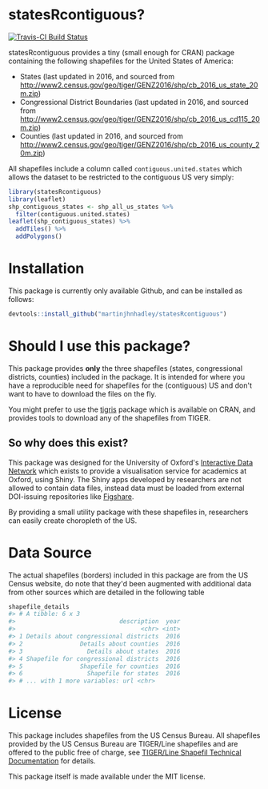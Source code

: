 
<!-- README.md is generated from README.Rmd. Please edit that file -->
statesRcontiguous?
==================

[![Travis-CI Build Status](https://travis-ci.org/martinjhnhadley/statesRcontiguous.svg?branch=master)](https://travis-ci.org/martinjhnhadley/statesRcontiguous)

statesRcontiguous provides a tiny (small enough for CRAN) package containing the following shapefiles for the United States of America:

-   States (last updated in 2016, and sourced from <http://www2.census.gov/geo/tiger/GENZ2016/shp/cb_2016_us_state_20m.zip>)
-   Congressional District Boundaries (last updated in 2016, and sourced from <http://www2.census.gov/geo/tiger/GENZ2016/shp/cb_2016_us_cd115_20m.zip>)
-   Counties (last updated in 2016, and sourced from <http://www2.census.gov/geo/tiger/GENZ2016/shp/cb_2016_us_county_20m.zip>)

All shapefiles include a column called `contiguous.united.states` which allows the dataset to be restricted to the contiguous US very simply:

``` r
library(statesRcontiguous)
library(leaflet)
shp_contiguous_states <- shp_all_us_states %>%
  filter(contiguous.united.states)
leaflet(shp_contiguous_states) %>%
  addTiles() %>%
  addPolygons()
```

Installation
============

This package is currently only available Github, and can be installed as follows:

``` r
devtools::install_github("martinjhnhadley/statesRcontiguous")
```

Should I use this package?
==========================

This package provides **only** the three shapefiles (states, congressional districts, counties) included in the package. It is intended for where you have a reproducible need for shapefiles for the (contiguous) US and don't want to have to download the files on the fly.

You might prefer to use the [tigris](https://github.com/walkerke/tigris) package which is available on CRAN, and provides tools to download any of the shapefiles from TIGER.

So why does this exist?
-----------------------

This package was designed for the University of Oxford's [Interactive Data Network](http://idn.it.ox.ac.uk) which exists to provide a visualisation service for academics at Oxford, using Shiny. The Shiny apps developed by researchers are not allowed to contain data files, instead data must be loaded from external DOI-issuing repositories like [Figshare](www.figshare.com).

By providing a small utility package with these shapefiles in, researchers can easily create choropleth of the US.

Data Source
===========

The actual shapefiles (borders) included in this package are from the US Census website, do note that they'd been augmented with additional data from other sources which are detailed in the following table

``` r
shapefile_details
#> # A tibble: 6 x 3
#>                             description  year
#>                                   <chr> <int>
#> 1 Details about congressional districts  2016
#> 2                Details about counties  2016
#> 3                  Details about states  2016
#> 4 Shapefile for congressional districts  2016
#> 5                Shapefile for counties  2016
#> 6                  Shapefile for states  2016
#> # ... with 1 more variables: url <chr>
```

License
=======

This package includes shapefiles from the US Census Bureau. All shapefiles provided by the US Census Bureau are TIGER/Line shapefiles and are offered to the public free of charge, see [TIGER/Line Shapefil Technical Documentation](http://www2.census.gov/geo/pdfs/maps-data/data/tiger/tgrshp2016/TGRSHP2016_TechDoc.pdf) for details.

This package itself is made available under the MIT license.
